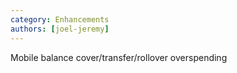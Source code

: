 ```yaml
---
category: Enhancements
authors: [joel-jeremy]
---
```


Mobile balance cover/transfer/rollover overspending
